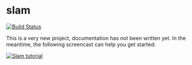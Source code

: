 # slam

[![Build Status](https://travis-ci.org/miguelgrinberg/slam.png?branch=master)](https://travis-ci.org/miguelgrinberg/slam)

This is a very new project, documentation has not been written yet. In the meantime, the following screencast can help you get started:

[![Slam tutorial](https://asciinema.org/a/98429.png)](https://asciinema.org/a/98429)
